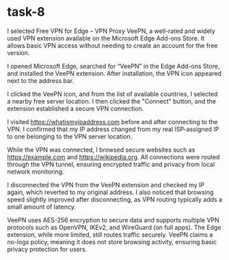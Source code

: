 # task-8
I selected Free VPN for Edge – VPN Proxy VeePN, a well-rated and widely used VPN extension available on the Microsoft Edge Add-ons Store. It allows basic VPN access without needing to create an account for the free version.

I opened Microsoft Edge, searched for “VeePN” in the Edge Add-ons Store, and installed the VeePN extension. After installation, the VPN icon appeared next to the address bar.

I clicked the VeePN icon, and from the list of available countries, I selected a nearby free server location. I then clicked the "Connect" button, and the extension established a secure VPN connection.

I visited https://whatismyipaddress.com before and after connecting to the VPN. I confirmed that my IP address changed from my real ISP-assigned IP to one belonging to the VPN server location.

While the VPN was connected, I browsed secure websites such as https://example.com and https://wikipedia.org. All connections were routed through the VPN tunnel, ensuring encrypted traffic and privacy from local network monitoring.

I disconnected the VPN from the VeePN extension and checked my IP again, which reverted to my original address. I also noticed that browsing speed slightly improved after disconnecting, as VPN routing typically adds a small amount of latency.

VeePN uses AES-256 encryption to secure data and supports multiple VPN protocols such as OpenVPN, IKEv2, and WireGuard (on full apps). The Edge extension, while more limited, still routes traffic securely. VeePN claims a no-logs policy, meaning it does not store browsing activity, ensuring basic privacy protection for users.
